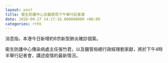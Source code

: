 ```yaml
---
layout: post
title: 衞生防護中心及醫管局下午舉行記者會
date: 2020-09-27 14:17:16.000000000 +08:00
categories: rthk
---
```


消息指，本港今日新增約6宗新型肺炎確診個案。

衞生防護中心傳染病處主任張竹君，以及醫管局總行政經理劉家獻，將於下午4時半舉行記者會，講述疫情的最新情況。
